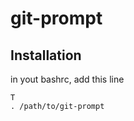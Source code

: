 git-prompt
==========

Installation
------------

in yout bashrc, add this line

<pre><code>T
. /path/to/git-prompt
</code></pre>
